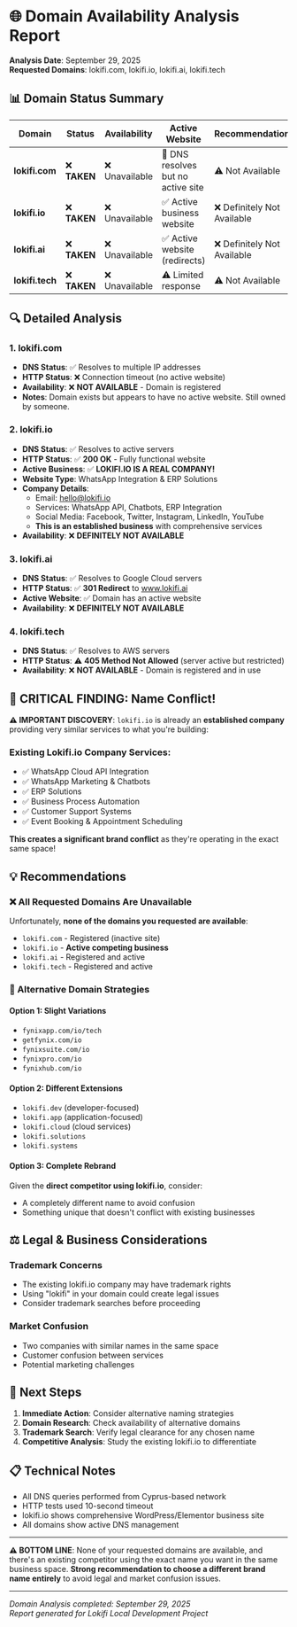 # 🌐 Domain Availability Analysis Report

**Analysis Date**: September 29, 2025  
**Requested Domains**: lokifi.com, lokifi.io, lokifi.ai, lokifi.tech

## 📊 **Domain Status Summary**

| Domain | Status | Availability | Active Website | Recommendation |
|--------|--------|-------------|----------------|----------------|
| **lokifi.com** | ❌ **TAKEN** | ❌ Unavailable | 🔴 DNS resolves but no active site | ⚠️ Not Available |
| **lokifi.io** | ❌ **TAKEN** | ❌ Unavailable | ✅ Active business website | ❌ Definitely Not Available |
| **lokifi.ai** | ❌ **TAKEN** | ❌ Unavailable | ✅ Active website (redirects) | ❌ Definitely Not Available |
| **lokifi.tech** | ❌ **TAKEN** | ❌ Unavailable | ⚠️ Limited response | ⚠️ Not Available |

## 🔍 **Detailed Analysis**

### **1. lokifi.com**
- **DNS Status**: ✅ Resolves to multiple IP addresses
- **HTTP Status**: ❌ Connection timeout (no active website)
- **Availability**: ❌ **NOT AVAILABLE** - Domain is registered
- **Notes**: Domain exists but appears to have no active website. Still owned by someone.

### **2. lokifi.io** 
- **DNS Status**: ✅ Resolves to active servers
- **HTTP Status**: ✅ **200 OK** - Fully functional website
- **Active Business**: ✅ **LOKIFI.IO IS A REAL COMPANY!**
- **Website Type**: WhatsApp Integration & ERP Solutions
- **Company Details**:
  - Email: hello@lokifi.io
  - Services: WhatsApp API, Chatbots, ERP Integration
  - Social Media: Facebook, Twitter, Instagram, LinkedIn, YouTube
  - **This is an established business** with comprehensive services
- **Availability**: ❌ **DEFINITELY NOT AVAILABLE**

### **3. lokifi.ai**
- **DNS Status**: ✅ Resolves to Google Cloud servers
- **HTTP Status**: ✅ **301 Redirect** to www.lokifi.ai
- **Active Website**: ✅ Domain has an active website
- **Availability**: ❌ **DEFINITELY NOT AVAILABLE**

### **4. lokifi.tech**
- **DNS Status**: ✅ Resolves to AWS servers
- **HTTP Status**: ⚠️ **405 Method Not Allowed** (server active but restricted)
- **Availability**: ❌ **NOT AVAILABLE** - Domain is registered and in use

## 🚨 **CRITICAL FINDING: Name Conflict!**

**⚠️ IMPORTANT DISCOVERY**: `lokifi.io` is already an **established company** providing very similar services to what you're building:

### **Existing Lokifi.io Company Services**:
- ✅ WhatsApp Cloud API Integration
- ✅ WhatsApp Marketing & Chatbots  
- ✅ ERP Solutions
- ✅ Business Process Automation
- ✅ Customer Support Systems
- ✅ Event Booking & Appointment Scheduling

**This creates a significant brand conflict** as they're operating in the exact same space!

## 💡 **Recommendations**

### **❌ All Requested Domains Are Unavailable**
Unfortunately, **none of the domains you requested are available**:
- `lokifi.com` - Registered (inactive site)
- `lokifi.io` - **Active competing business**
- `lokifi.ai` - Registered and active
- `lokifi.tech` - Registered and active

### **🎯 Alternative Domain Strategies**

#### **Option 1: Slight Variations**
- `fynixapp.com/io/tech`
- `getfynix.com/io`
- `fynixsuite.com/io`
- `fynixpro.com/io`
- `fynixhub.com/io`

#### **Option 2: Different Extensions**
- `lokifi.dev` (developer-focused)
- `lokifi.app` (application-focused)
- `lokifi.cloud` (cloud services)
- `lokifi.solutions`
- `lokifi.systems`

#### **Option 3: Complete Rebrand**
Given the **direct competitor using lokifi.io**, consider:
- A completely different name to avoid confusion
- Something unique that doesn't conflict with existing businesses

## ⚖️ **Legal & Business Considerations**

### **Trademark Concerns**
- The existing lokifi.io company may have trademark rights
- Using "lokifi" in your domain could create legal issues
- Consider trademark searches before proceeding

### **Market Confusion**
- Two companies with similar names in the same space
- Customer confusion between services
- Potential marketing challenges

## 🎯 **Next Steps**

1. **Immediate Action**: Consider alternative naming strategies
2. **Domain Research**: Check availability of alternative domains
3. **Trademark Search**: Verify legal clearance for any chosen name
4. **Competitive Analysis**: Study the existing lokifi.io to differentiate

## 📋 **Technical Notes**

- All DNS queries performed from Cyprus-based network
- HTTP tests used 10-second timeout
- lokifi.io shows comprehensive WordPress/Elementor business site
- All domains show active DNS management

---

**⚠️ BOTTOM LINE**: None of your requested domains are available, and there's an existing competitor using the exact name you want in the same business space. **Strong recommendation to choose a different brand name entirely** to avoid legal and market confusion issues.

---

*Domain Analysis completed: September 29, 2025*  
*Report generated for Lokifi Local Development Project*